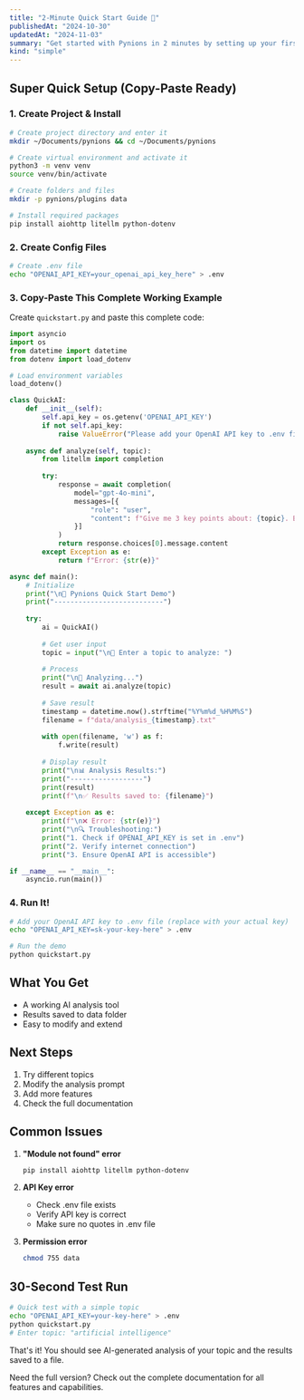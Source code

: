 ```yaml
---
title: "2-Minute Quick Start Guide 🚀"
publishedAt: "2024-10-30"
updatedAt: "2024-11-03"
summary: "Get started with Pynions in 2 minutes by setting up your first local AI workflow. No cloud dependencies, just Python and a few API keys."
kind: "simple"
---
```


## Super Quick Setup (Copy-Paste Ready)

### 1. Create Project & Install
```bash
# Create project directory and enter it
mkdir ~/Documents/pynions && cd ~/Documents/pynions

# Create virtual environment and activate it
python3 -m venv venv
source venv/bin/activate

# Create folders and files
mkdir -p pynions/plugins data

# Install required packages
pip install aiohttp litellm python-dotenv
```

### 2. Create Config Files
```bash
# Create .env file
echo "OPENAI_API_KEY=your_openai_api_key_here" > .env
```

### 3. Copy-Paste This Complete Working Example
Create `quickstart.py` and paste this complete code:

```python
import asyncio
import os
from datetime import datetime
from dotenv import load_dotenv

# Load environment variables
load_dotenv()

class QuickAI:
    def __init__(self):
        self.api_key = os.getenv('OPENAI_API_KEY')
        if not self.api_key:
            raise ValueError("Please add your OpenAI API key to .env file")
    
    async def analyze(self, topic):
        from litellm import completion
        
        try:
            response = await completion(
                model="gpt-4o-mini",
                messages=[{
                    "role": "user",
                    "content": f"Give me 3 key points about: {topic}. Be concise."
                }]
            )
            return response.choices[0].message.content
        except Exception as e:
            return f"Error: {str(e)}"

async def main():
    # Initialize
    print("\n🤖 Pynions Quick Start Demo")
    print("---------------------------")
    
    try:
        ai = QuickAI()
        
        # Get user input
        topic = input("\n📝 Enter a topic to analyze: ")
        
        # Process
        print("\n🔄 Analyzing...")
        result = await ai.analyze(topic)
        
        # Save result
        timestamp = datetime.now().strftime("%Y%m%d_%H%M%S")
        filename = f"data/analysis_{timestamp}.txt"
        
        with open(filename, 'w') as f:
            f.write(result)
        
        # Display result
        print("\n📊 Analysis Results:")
        print("------------------")
        print(result)
        print(f"\n✅ Results saved to: {filename}")
        
    except Exception as e:
        print(f"\n❌ Error: {str(e)}")
        print("\n🔍 Troubleshooting:")
        print("1. Check if OPENAI_API_KEY is set in .env")
        print("2. Verify internet connection")
        print("3. Ensure OpenAI API is accessible")

if __name__ == "__main__":
    asyncio.run(main())
```

### 4. Run It!
```bash
# Add your OpenAI API key to .env file (replace with your actual key)
echo "OPENAI_API_KEY=sk-your-key-here" > .env

# Run the demo
python quickstart.py
```

## What You Get

- A working AI analysis tool
- Results saved to data folder
- Easy to modify and extend

## Next Steps

1. Try different topics
2. Modify the analysis prompt
3. Add more features
4. Check the full documentation

## Common Issues

1. **"Module not found" error**
   ```bash
   pip install aiohttp litellm python-dotenv
   ```

2. **API Key error**
   - Check .env file exists
   - Verify API key is correct
   - Make sure no quotes in .env file

3. **Permission error**
   ```bash
   chmod 755 data
   ```

## 30-Second Test Run
```bash
# Quick test with a simple topic
echo "OPENAI_API_KEY=your-key-here" > .env
python quickstart.py
# Enter topic: "artificial intelligence"
```

That's it! You should see AI-generated analysis of your topic and the results saved to a file.

Need the full version? Check out the complete documentation for all features and capabilities.
